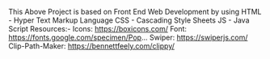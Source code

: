 This Above Project is based on Front End Web Development by using 
HTML - Hyper Text Markup Language 
CSS  - Cascading Style Sheets
JS   - Java Script
Resources:-
Icons: https://boxicons.com/
Font: https://fonts.google.com/specimen/Pop...
Swiper: https://swiperjs.com/
Clip-Path-Maker: https://bennettfeely.com/clippy/
